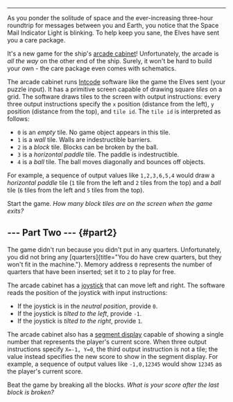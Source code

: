 --------------------------------

As you ponder the solitude of space and the ever-increasing three-hour
roundtrip for messages between you and Earth, you notice that the Space
Mail Indicator Light is blinking. To help keep you sane, the Elves have
sent you a care package.

It\'s a new game for the ship\'s [arcade
cabinet](https://en.wikipedia.org/wiki/Arcade_cabinet)! Unfortunately,
the arcade is *all the way* on the other end of the ship. Surely, it
won\'t be hard to build your own - the care package even comes with
schematics.

The arcade cabinet runs [Intcode](9) software like the game the Elves
sent (your puzzle input). It has a primitive screen capable of drawing
square *tiles* on a grid. The software draws tiles to the screen with
output instructions: every three output instructions specify the `x`
position (distance from the left), `y` position (distance from the top),
and `tile id`. The `tile id` is interpreted as follows:

-   `0` is an *empty* tile. No game object appears in this tile.
-   `1` is a *wall* tile. Walls are indestructible barriers.
-   `2` is a *block* tile. Blocks can be broken by the ball.
-   `3` is a *horizontal paddle* tile. The paddle is indestructible.
-   `4` is a *ball* tile. The ball moves diagonally and bounces off
    objects.

For example, a sequence of output values like `1,2,3,6,5,4` would draw a
*horizontal paddle* tile (`1` tile from the left and `2` tiles from the
top) and a *ball* tile (`6` tiles from the left and `5` tiles from the
top).

Start the game. *How many block tiles are on the screen when the game
exits?*


\-\-- Part Two \-\-- {#part2}
--------------------

The game didn\'t run because you didn\'t put in any quarters.
Unfortunately, you did not bring any
[quarters]{title="You do have crew quarters, but they won't fit in the machine."}.
Memory address `0` represents the number of quarters that have been
inserted; set it to `2` to play for free.

The arcade cabinet has a
[joystick](https://en.wikipedia.org/wiki/Joystick) that can move left
and right. The software reads the position of the joystick with input
instructions:

-   If the joystick is in the *neutral position*, provide `0`.
-   If the joystick is *tilted to the left*, provide `-1`.
-   If the joystick is *tilted to the right*, provide `1`.

The arcade cabinet also has a [segment
display](https://en.wikipedia.org/wiki/Display_device#Segment_displays)
capable of showing a single number that represents the player\'s current
score. When three output instructions specify `X=-1, Y=0`, the third
output instruction is not a tile; the value instead specifies the new
score to show in the segment display. For example, a sequence of output
values like `-1,0,12345` would show `12345` as the player\'s current
score.

Beat the game by breaking all the blocks. *What is your score after the
last block is broken?*
